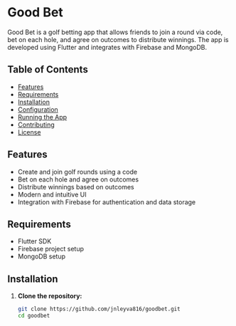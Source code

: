 # Good Bet

Good Bet is a golf betting app that allows friends to join a round via code, bet on each hole, and agree on outcomes to distribute winnings. The app is developed using Flutter and integrates with Firebase and MongoDB.

## Table of Contents

- [Features](#features)
- [Requirements](#requirements)
- [Installation](#installation)
- [Configuration](#configuration)
- [Running the App](#running-the-app)
- [Contributing](#contributing)
- [License](#license)

## Features

- Create and join golf rounds using a code
- Bet on each hole and agree on outcomes
- Distribute winnings based on outcomes
- Modern and intuitive UI
- Integration with Firebase for authentication and data storage

## Requirements

- Flutter SDK
- Firebase project setup
- MongoDB setup

## Installation

1. **Clone the repository:**
   ```sh
   git clone https://github.com/jnleyva816/goodbet.git
   cd goodbet
